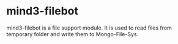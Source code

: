 mind3-filebot
=======

mind3-filebot is a file support module.
It is used to read files from temporary folder and write them to Mongo-File-Sys. 